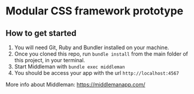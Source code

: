 Modular CSS framework prototype
===============================

How to get started
------------------

1.  You will need Git, Ruby and Bundler installed on your machine.
2.  Once you cloned this repo, run `bundle install` from the main folder of
    this project, in your terminal.
3.  Start Middleman with `bundle exec middleman`
4.  You should be access your app with the url `http://localhost:4567`

More info about Middleman: https://middlemanapp.com/

